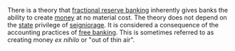 There is a theory that [fractional reserve banking](https://en.wikipedia.org/wiki/Fractional-reserve_banking) inherently gives banks the ability to create [money](Money-Taxonomy) at no material cost. The theory does not depend on the [state](Glossary#state) privilege of [seigniorage](https://en.wikipedia.org/wiki/Seigniorage). It is considered a consequence of the accounting practices of [free banking](https://en.wikipedia.org/wiki/Free_banking). This is sometimes referred to as creating money *ex nihilo* or "out of thin air".

